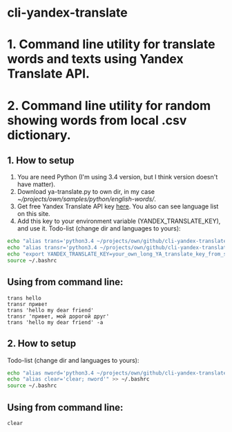 # cli-yandex-translate
# 1. Command line utility for translate words and texts using Yandex Translate API.
# 2. Command line utility for random showing words from local .csv dictionary.

## 1. How to setup
1. You are need Python (I'm using 3.4 version, but I think version doesn't have matter).
1. Download ya-translate.py to own dir, in my case *~/projects/own/samples/python/english-words/*.
2. Get free Yandex Translate API key [here](https://tech.yandex.com/translate/). You also can see language list on this site.
3. Add this key to your environment variable (YANDEX_TRANSLATE_KEY), and use it.
Todo-list (change dir and languages to yours):
```sh
echo "alias trans='python3.4 ~/projects/own/github/cli-yandex-translate/ya-translate.py en-ru'" >> ~/.bashrc
echo "alias transr='python3.4 ~/projects/own/github/cli-yandex-translate/ya-translate.py ru-en'" >> ~/.bashrc
echo "export YANDEX_TRANSLATE_KEY=your_own_long_YA_translate_key_from_site" >> ~/.bashrc
source ~/.bashrc
```

## Using from command line:
```trans hello```  
```transr привет```  
```trans 'hello my dear friend'```  
```transr 'привет, мой дорогой друг'```  
```trans 'hello my dear friend' -a```  

## 2. How to setup
Todo-list (change dir and languages to yours):
```sh
echo "alias nword='python3.4 ~/projects/own/github/cli-yandex-translate/english-words.py'" >> ~/.bashrc
echo "alias clear='clear; nword'" >> ~/.bashrc
source ~/.bashrc
```

## Using from command line:
```clear```